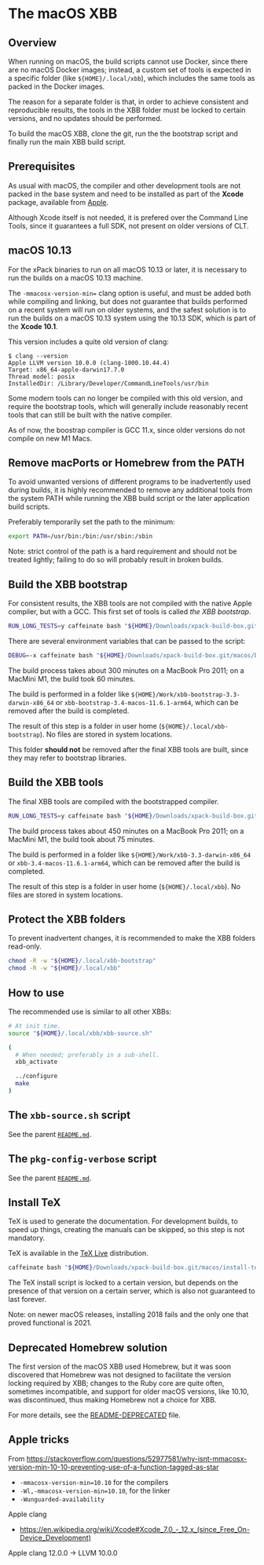 # The macOS XBB

## Overview

When running on macOS, the build scripts cannot use Docker, since there
are no macOS Docker images; instead,
a custom set of tools is expected in a specific folder
(like `${HOME}/.local/xbb`),
which includes the same tools as
packed in the Docker images.

The reason for a separate folder is that, in order to achieve consistent and
reproducible results, the tools in the XBB folder must be locked to
certain versions, and no updates should be performed.

To build the macOS XBB, clone the git, run the the bootstrap script and
finally run the main XBB build script.

## Prerequisites

As usual with macOS, the compiler and other development tools are not
packed in the base system and need to be installed as part of the
**Xcode** package, available from
[Apple](https://developer.apple.com).

Although Xcode itself is not needed, it is prefered over the Command Line Tools,
since it guarantees a full SDK, not present on older versions of CLT.

## macOS 10.13

For the xPack binaries  to run on all macOS 10.13 or later, it is necessary to run
the builds on a macOS 10.13 machine.

The `-mmacosx-version-min=` clang option is useful, and must be added both while
compiling and linking, but does not guarantee that builds performed on a
recent system will run on older systems, and the safest solution is to run the
builds on a macOS 10.13 system using the 10.13 SDK, which is part of the
**Xcode 10.1**.

This version includes a quite old version of clang:

```console
$ clang --version
Apple LLVM version 10.0.0 (clang-1000.10.44.4)
Target: x86_64-apple-darwin17.7.0
Thread model: posix
InstalledDir: /Library/Developer/CommandLineTools/usr/bin
```

Some modern tools can no longer be compiled with this old version, and require 
the bootstrap tools, which will generally include reasonably recent tools that
can still be built with the native compiler.

As of now, the boostrap compiler is GCC 11.x, since older versions do
not compile on new M1 Macs.

## Remove macPorts or Homebrew from the PATH

To avoid unwanted versions of different programs to be inadvertently
used during builds, it is highly recommended to remove any additional
tools from the system PATH while running the XBB build script or the
later application build scripts.

Preferably temporarily set the path to the minimum:

```bash
export PATH=/usr/bin:/bin:/usr/sbin:/sbin
```

Note: strict control of the path is a hard requirement and should not
be treated lightly; failing to do so will probably result in broken
builds.

## Build the XBB bootstrap

For consistent results, the XBB tools are not compiled with the native Apple
compiler, but with a GCC. This first set of tools is called _the XBB
bootstrap_.

```bash
RUN_LONG_TESTS=y caffeinate bash "${HOME}/Downloads/xpack-build-box.git/macos/build-xbb-bootstrap-v3.3.sh"
```

There are several environment variables that can be passed to the script:

```bash
DEBUG=-x caffeinate bash "${HOME}/Downloads/xpack-build-box.git/macos/build-xbb-bootstrap-v3.3.sh"
```

The build process takes about 300 minutes on a MacBook Pro 2011; on a MacMini M1, the build took 60 minutes.

The build is performed in a folder like `${HOME}/Work/xbb-bootstrap-3.3-darwin-x86_64` or
`xbb-bootstrap-3.4-macos-11.6.1-arm64`,
which can be removed after the build is completed.

The result of this step is a folder in user home (`${HOME}/.local/xbb-bootstrap`).
No files are stored in system locations.

This folder **should not** be removed after the final XBB tools are built,
since they may refer to bootstrap libraries.

## Build the XBB tools

The final XBB tools are compiled with the bootstrapped compiler.

```bash
RUN_LONG_TESTS=y caffeinate bash "${HOME}/Downloads/xpack-build-box.git/macos/build-xbb-v3.3.sh"
```

The build process takes about 450 minutes on a MacBook Pro 2011; on a MacMini M1, the build took about 75 minutes.

The build is performed in a folder like `${HOME}/Work/xbb-3.3-darwin-x86_64`
or `xbb-3.4-macos-11.6.1-arm64`,
which can be removed after the build is completed.

The result of this step is a folder in user home (`${HOME}/.local/xbb`).
No files are stored in system locations.

## Protect the XBB folders

To prevent inadvertent changes, it is recommended to make the XBB folders
read-only.

```bash
chmod -R -w "${HOME}/.local/xbb-bootstrap"
chmod -R -w "${HOME}/.local/xbb"
```

## How to use

The recommended use is similar to all other XBBs:

```bash
# At init time.
source "${HOME}/.local/xbb/xbb-source.sh"

(
  # When needed; preferably in a sub-shell.
  xbb_activate

  ../configure
  make
)
```

## The `xbb-source.sh` script

See the parent [`README.md`](../README.md).

## The `pkg-config-verbose` script

See the parent [`README.md`](../README.md).

## Install TeX

TeX is used to generate the documentation. For development builds, to
speed up things, creating the manuals can be skipped, so this step is
not mandatory.

TeX is available in the [TeX Live](https://tug.org/texlive/) distribution.

```bash
caffeinate bash "${HOME}/Downloads/xpack-build-box.git/macos/install-texlive.sh" 2021
```

The TeX install script is locked to a certain version, but depends on the
presence of that version on a certain server, which is also not guaranteed
to last forever.

Note: on newer macOS releases, installing 2018 fails and the only one that
proved functional is 2021.

## Deprecated Homebrew solution

The first version of the macOS XBB used Homebrew, but it was soon discovered
that Homebrew was not designed to facilitate the version locking required
by XBB; changes to the Ruby core are quite often, sometimes
incompatible, and support for older macOS versions, like 10.10, was
discontinued, thus making Homebrew not a choice for XBB.

For more details, see the [README-DEPRECATED](README-DEPRECATED.md) file.

## Apple tricks

From https://stackoverflow.com/questions/52977581/why-isnt-mmacosx-version-min-10-10-preventing-use-of-a-function-tagged-as-star

- `-mmacosx-version-min=10.10` for the compilers
- `-Wl,-mmacosx-version-min=10.10`, for the linker
- `-Wunguarded-availability`

Apple clang

- https://en.wikipedia.org/wiki/Xcode#Xcode_7.0_-_12.x_(since_Free_On-Device_Development)

Apple clang 12.0.0 -> LLVM 10.0.0
